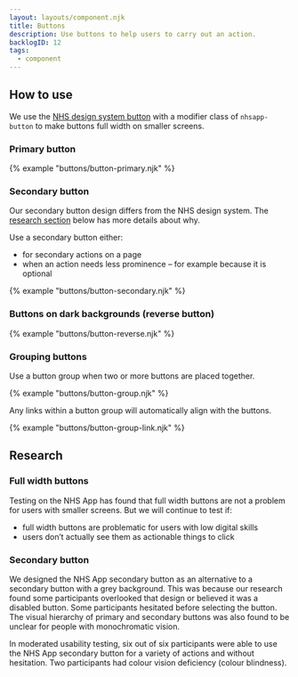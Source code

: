 ```yaml
---
layout: layouts/component.njk
title: Buttons
description: Use buttons to help users to carry out an action.
backlogID: 12
tags:
  - component
---
```


## How to use

We use the [NHS design system button](https://service-manual.nhs.uk/design-system/components/buttons) with a modifier class of `nhsapp-button` to make buttons full width on smaller screens.

### Primary button

{% example "buttons/button-primary.njk" %}

### Secondary button

Our secondary button design differs from the NHS design system. The [research section](#secondary-button-1) below has more details about why.

Use a secondary button either:

- for secondary actions on a page
- when an action needs less prominence – for example because it is optional

{% example "buttons/button-secondary.njk" %}

### Buttons on dark backgrounds (reverse button)

{% example "buttons/button-reverse.njk" %}

### Grouping buttons

Use a button group when two or more buttons are placed together.

{% example "buttons/button-group.njk" %}

Any links within a button group will automatically align with the buttons.

{% example "buttons/button-group-link.njk" %}

## Research

### Full width buttons

Testing on the NHS App has found that full width buttons are not a problem for users with smaller screens. But we will continue to test if:

- full width buttons are problematic for users with low digital skills
- users don’t actually see them as actionable things to click

### Secondary button

We designed the NHS App secondary button as an alternative to a secondary button with a grey background. This was because our research found some participants overlooked that design or believed it was a disabled button. Some participants hesitated before selecting the button. The visual hierarchy of primary and secondary buttons was also found to be unclear for people with monochromatic vision.

In moderated usability testing, six out of six participants were able to use the NHS App secondary button for a variety of actions and without hesitation. Two participants had colour vision deficiency (colour blindness).
